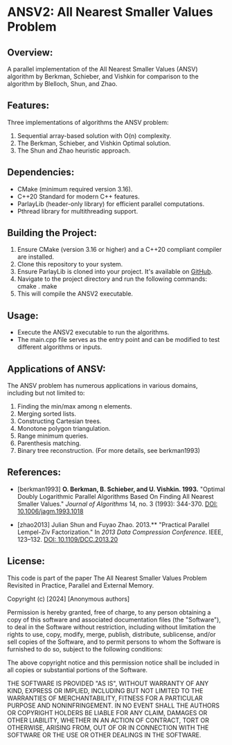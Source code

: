 ANSV2: All Nearest Smaller Values Problem
==========================================

Overview:
---------
A parallel implementation of the All Nearest Smaller Values (ANSV) algorithm by Berkman, Schieber, and Vishkin for comparison to the algorithm by Blelloch, Shun, and Zhao.

Features:
---------
Three implementations of algorithms the ANSV problem:
1. Sequential array-based solution with O(n) complexity.
2. The Berkman, Schieber, and Vishkin Optimal solution. 
3. The Shun and Zhao heuristic approach.

Dependencies:
-------------
- CMake (minimum required version 3.16).
- C++20 Standard for modern C++ features.
- ParlayLib (header-only library) for efficient parallel computations.
- Pthread library for multithreading support.

Building the Project:
---------------------
1. Ensure CMake (version 3.16 or higher) and a C++20 compliant compiler are installed.
2. Clone this repository to your system.
3. Ensure ParlayLib is cloned into your project. It's available on [GitHub](https://cmuparlay.github.io/parlaylib/).
3. Navigate to the project directory and run the following commands:
   cmake .
   make
4. This will compile the ANSV2 executable.

Usage:
------
- Execute the ANSV2 executable to run the algorithms.
- The main.cpp file serves as the entry point and can be modified to test different algorithms or inputs.

Applications of ANSV:
---------------------
The ANSV problem has numerous applications in various domains, including but not limited to:
1. Finding the min/max among n elements.
2. Merging sorted lists.
3. Constructing Cartesian trees.
4. Monotone polygon triangulation.
5. Range minimum queries.
6. Parenthesis matching.
7. Binary tree reconstruction.
(For more details, see berkman1993)

References:
-----------
- [berkman1993] **O. Berkman, B. Schieber, and U. Vishkin. 1993.** "Optimal Doubly Logarithmic Parallel Algorithms Based On Finding All Nearest Smaller Values." *Journal of Algorithms* 14, no. 3 (1993): 344-370. [DOI: 10.1006/jagm.1993.1018](https://doi.org/10.1006/jagm.1993.1018)

- [zhao2013] Julian Shun and Fuyao Zhao. 2013.** "Practical Parallel Lempel-Ziv Factorization." In *2013 Data Compression Conference*. IEEE, 123–132. [DOI: 10.1109/DCC.2013.20](https://doi.org/10.1109/DCC.2013.20)

License:
--------

This code is part of the paper The All Nearest Smaller Values Problem Revisited in Practice, Parallel and External Memory.

Copyright (c) [2024] [Anonymous authors]

Permission is hereby granted, free of charge, to any person obtaining a copy of this software and associated documentation files (the "Software"), to deal in the Software without restriction, including without limitation the rights to use, copy, modify, merge, publish, distribute, sublicense, and/or sell copies of the Software, and to permit persons to whom the Software is furnished to do so, subject to the following conditions:

The above copyright notice and this permission notice shall be included in all copies or substantial portions of the Software.

THE SOFTWARE IS PROVIDED "AS IS", WITHOUT WARRANTY OF ANY KIND, EXPRESS OR IMPLIED, INCLUDING BUT NOT LIMITED TO THE WARRANTIES OF MERCHANTABILITY, FITNESS FOR A PARTICULAR PURPOSE AND NONINFRINGEMENT. IN NO EVENT SHALL THE AUTHORS OR COPYRIGHT HOLDERS BE LIABLE FOR ANY CLAIM, DAMAGES OR OTHER LIABILITY, WHETHER IN AN ACTION OF CONTRACT, TORT OR OTHERWISE, ARISING FROM, OUT OF OR IN CONNECTION WITH THE SOFTWARE OR THE USE OR OTHER DEALINGS IN THE SOFTWARE.
